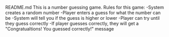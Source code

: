 README.md
    This is a number guessing game.
    Rules for this game:
        -System creates a random number
        -Player enters a guess for what the number can be
        -System will tell you if the guess is higher or lower
        -Player can try until they guess correctly
        -If player guesses correctly, they will get a "Congratualtions! You guessed correctly!" message
